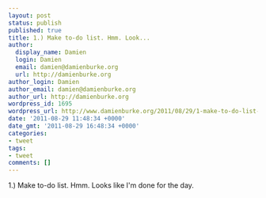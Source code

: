 ```yaml
---
layout: post
status: publish
published: true
title: 1.) Make to-do list. Hmm. Look...
author:
  display_name: Damien
  login: Damien
  email: damien@damienburke.org
  url: http://damienburke.org
author_login: Damien
author_email: damien@damienburke.org
author_url: http://damienburke.org
wordpress_id: 1695
wordpress_url: http://www.damienburke.org/2011/08/29/1-make-to-do-list-hmm-look/
date: '2011-08-29 11:48:34 +0000'
date_gmt: '2011-08-29 16:48:34 +0000'
categories:
- tweet
tags:
- tweet
comments: []
---
```

<p>1.) Make to-do list. Hmm. Looks like I'm done for the day.</p>
